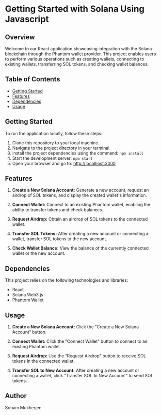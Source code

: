 # Getting Started with Solana Using Javascript

## Overview

Welcome to our React application showcasing integration with the Solana blockchain through the Phantom wallet provider. This project enables users to perform various operations such as creating wallets, connecting to existing wallets, transferring SOL tokens, and checking wallet balances.

## Table of Contents

- [Getting Started](#getting-started)
- [Features](#features)
- [Dependencies](#dependencies)
- [Usage](#usage)
  
## Getting Started

To run the application locally, follow these steps:

1. Clone this repository to your local machine.
2. Navigate to the project directory in your terminal.
3. Install the project dependencies using the command: `npm install`
4. Start the development server: `npm start`
5. Open your browser and go to: [http://localhost:3000](http://localhost:3000)

## Features

1. **Create a New Solana Account:** Generate a new account, request an airdrop of SOL tokens, and display the created wallet's information.

2. **Connect Wallet:** Connect to an existing Phantom wallet, enabling the ability to transfer tokens and check balances.

3. **Request Airdrop:** Obtain an airdrop of SOL tokens to the connected wallet.

4. **Transfer SOL Tokens:** After creating a new account or connecting a wallet, transfer SOL tokens to the new account.

5. **Check Wallet Balance:** View the balance of the currently connected wallet or the new account.

## Dependencies

This project relies on the following technologies and libraries:

- React
- Solana Web3.js
- Phantom Wallet

## Usage

1. **Create a New Solana Account:** Click the "Create a New Solana Account" button.
   
2. **Connect Wallet:** Click the "Connect Wallet" button to connect to an existing Phantom wallet.

3. **Request Airdrop:** Use the "Request Airdrop" button to receive SOL tokens in the connected wallet.

4. **Transfer SOL to New Account:** After creating a new account or connecting a wallet, click "Transfer SOL to New Account" to send SOL tokens.

## Author

Soham Mukherjee
